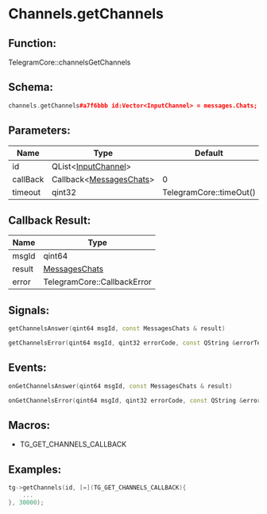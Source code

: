 # Channels.getChannels

## Function:

TelegramCore::channelsGetChannels

## Schema:

```c++
channels.getChannels#a7f6bbb id:Vector<InputChannel> = messages.Chats;
```
## Parameters:

|Name|Type|Default|
|----|----|-------|
|id|QList&lt;[InputChannel](../../types/inputchannel.md)&gt;||
|callBack|Callback&lt;[MessagesChats](../../types/messageschats.md)&gt;|0|
|timeout|qint32|TelegramCore::timeOut()|

## Callback Result:

|Name|Type|
|----|----|
|msgId|qint64|
|result|[MessagesChats](../../types/messageschats.md)|
|error|TelegramCore::CallbackError|

## Signals:

```c++
getChannelsAnswer(qint64 msgId, const MessagesChats & result)
```
```c++
getChannelsError(qint64 msgId, qint32 errorCode, const QString &errorText)
```

## Events:

```c++
onGetChannelsAnswer(qint64 msgId, const MessagesChats & result)
```
```c++
onGetChannelsError(qint64 msgId, qint32 errorCode, const QString &errorText)
```

## Macros:

* TG_GET_CHANNELS_CALLBACK

## Examples:

```c++
tg->getChannels(id, [=](TG_GET_CHANNELS_CALLBACK){
    ...
}, 30000);
```
